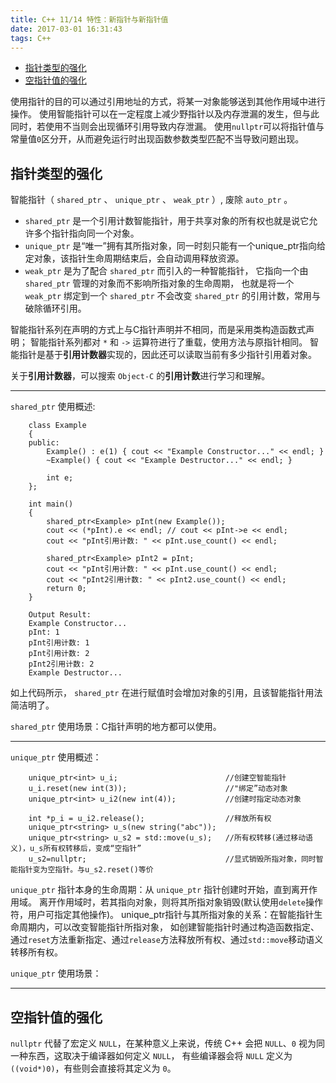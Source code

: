 ```yaml
---
title: C++ 11/14 特性：新指针与新指针值
date: 2017-03-01 16:31:43
tags: C++
---
```


<!-- TOC -->

- [指针类型的强化](#指针类型的强化)
- [空指针值的强化](#空指针值的强化)

<!-- /TOC -->

使用指针的目的可以通过引用地址的方式，将某一对象能够送到其他作用域中进行操作。
使用智能指针可以在一定程度上减少野指针以及内存泄漏的发生，但与此同时，若使用不当则会出现循环引用导致内存泄漏。
使用`nullptr`可以将指针值与常量值`0`区分开，从而避免运行时出现函数参数类型匹配不当导致问题出现。

## 指针类型的强化

智能指针（ `shared_ptr` 、 `unique_ptr` 、 `weak_ptr` ）, 废除 `auto_ptr` 。

+ `shared_ptr` 是一个引用计数智能指针，用于共享对象的所有权也就是说它允许多个指针指向同一个对象。
+ `unique_ptr` 是“唯一”拥有其所指对象，同一时刻只能有一个unique_ptr指向给定对象，该指针生命周期结束后，会自动调用释放资源。
+ `weak_ptr` 是为了配合 `shared_ptr` 而引入的一种智能指针，
    它指向一个由 `shared_ptr` 管理的对象而不影响所指对象的生命周期，
    也就是将一个 `weak_ptr` 绑定到一个 `shared_ptr` 不会改变 `shared_ptr` 的引用计数，常用与破除循环引用。

智能指针系列在声明的方式上与C指针声明并不相同，而是采用类构造函数式声明；
智能指针系列都对 `*` 和 `->` 运算符进行了重载，使用方法与原指针相同。
智能指针是基于**引用计数器**实现的，因此还可以读取当前有多少指针引用着对象。

关于**引用计数器**，可以搜索 `Object-C` 的**引用计数**进行学习和理解。

---

`shared_ptr` 使用概述:
```
    class Example
    {
    public:
	    Example() : e(1) { cout << "Example Constructor..." << endl; }
	    ~Example() { cout << "Example Destructor..." << endl; }

	    int e;
    };

    int main() 
    {
	    shared_ptr<Example> pInt(new Example());
	    cout << (*pInt).e << endl; // cout << pInt->e << endl;
	    cout << "pInt引用计数: " << pInt.use_count() << endl;

	    shared_ptr<Example> pInt2 = pInt;
	    cout << "pInt引用计数: " << pInt.use_count() << endl;
	    cout << "pInt2引用计数: " << pInt2.use_count() << endl;
	    return 0;
    }

    Output Result:
    Example Constructor...
    pInt: 1
    pInt引用计数: 1
    pInt引用计数: 2
    pInt2引用计数: 2
    Example Destructor...
```
如上代码所示， `shared_ptr` 在进行赋值时会增加对象的引用，且该智能指针用法简洁明了。

`shared_ptr` 使用场景：C指针声明的地方都可以使用。

---

`unique_ptr` 使用概述：
```  
    unique_ptr<int> u_i;                        //创建空智能指针
    u_i.reset(new int(3));                      //"绑定”动态对象  
    unique_ptr<int> u_i2(new int(4));           //创建时指定动态对象  
 
    int *p_i = u_i2.release();                  //释放所有权  
    unique_ptr<string> u_s(new string("abc"));  
    unique_ptr<string> u_s2 = std::move(u_s);   //所有权转移(通过移动语义)，u_s所有权转移后，变成“空指针”  
    u_s2=nullptr;                               //显式销毁所指对象，同时智能指针变为空指针。与u_s2.reset()等价 
```
`unique_ptr` 指针本身的生命周期：从 `unique_ptr` 指针创建时开始，直到离开作用域。
离开作用域时，若其指向对象，则将其所指对象销毁(默认使用`delete`操作符，用户可指定其他操作)。
unique_ptr指针与其所指对象的关系：在智能指针生命周期内，可以改变智能指针所指对象，
如创建智能指针时通过构造函数指定、通过`reset`方法重新指定、通过`release`方法释放所有权、通过`std::move`移动语义转移所有权。

`unique_ptr` 使用场景：

---

## 空指针值的强化

`nullptr` 代替了宏定义 `NULL`，在某种意义上来说，传统 C++ 会把 `NULL`、`0` 视为同一种东西，这取决于编译器如何定义 `NULL`，
有些编译器会将 `NULL` 定义为 `((void*)0)`，有些则会直接将其定义为 `0`。